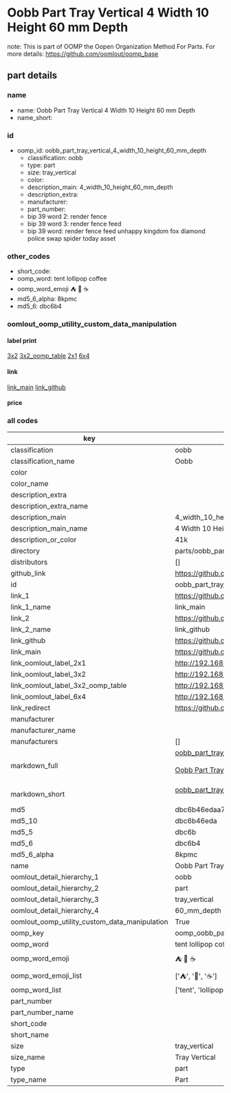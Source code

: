 # Oobb Part Tray Vertical 4 Width 10 Height 60 mm Depth  

note: This is part of OOMP the Oopen Organization Method For Parts. For more details: https://github.com/oomlout/oomp_base

##  part details
  







### name
* name: Oobb Part Tray Vertical 4 Width 10 Height 60 mm Depth
* name_short: 
### id
* oomp_id: oobb_part_tray_vertical_4_width_10_height_60_mm_depth
  * classification: oobb
  * type: part
  * size: tray_vertical
  * color: 
  * description_main: 4_width_10_height_60_mm_depth
  * description_extra: 
  * manufacturer: 
  * part_number: 
  * bip 39 word 2: render fence
  * bip 39 word 3: render fence feed
  * bip 39 word: render fence feed unhappy kingdom fox diamond police swap spider today asset

### other_codes
* short_code: 
* oomp_word: tent lollipop coffee
* oomp_word_emoji :tent: :lollipop: :coffee:
* md5_6_alpha: 8kpmc
* md5_6: dbc6b4






### oomlout_oomp_utility_custom_data_manipulation
#### label print
[3x2](http://192.168.1.245:1112/?label=oomp%208kpmc)
[3x2_oomp_table](http://192.168.1.108:1112/?label=oomp%208kpmc)
[2x1](http://192.168.1.242:1112/?label=oomp%208kpmc)
[6x4](http://192.168.1.55:1112/?label=oomp%208kpmc)    

#### link

[link_main](https://github.com/oomlout/oomlout_oomp_version_1_messy/tree/main/parts/oobb_part_tray_vertical_4_width_10_height_60_mm_depth) [link_github](https://github.com/oomlout/oomlout_oomp_version_1_messy/tree/main/parts/oobb_part_tray_vertical_4_width_10_height_60_mm_depth)                             

#### price







### all codes 
| key | value |  
| --- | --- |  
| classification | oobb |  
| classification_name | Oobb |  
| color |  |  
| color_name |  |  
| description_extra |  |  
| description_extra_name |  |  
| description_main | 4_width_10_height_60_mm_depth |  
| description_main_name | 4 Width 10 Height 60 mm Depth |  
| description_or_color | 41k |  
| directory | parts/oobb_part_tray_vertical_4_width_10_height_60_mm_depth |  
| distributors | [] |  
| github_link | https://github.com/oomlout/oomlout_oomp_part_src/tree/main/parts/oobb_part_tray_vertical_4_width_10_height_60_mm_depth |  
| id | oobb_part_tray_vertical_4_width_10_height_60_mm_depth |  
| link_1 | https://github.com/oomlout/oomlout_oomp_version_1_messy/tree/main/parts/oobb_part_tray_vertical_4_width_10_height_60_mm_depth |  
| link_1_name | link_main |  
| link_2 | https://github.com/oomlout/oomlout_oomp_version_1_messy/tree/main/parts/oobb_part_tray_vertical_4_width_10_height_60_mm_depth |  
| link_2_name | link_github |  
| link_github | https://github.com/oomlout/oomlout_oomp_version_1_messy/tree/main/parts/oobb_part_tray_vertical_4_width_10_height_60_mm_depth |  
| link_main | https://github.com/oomlout/oomlout_oomp_version_1_messy/tree/main/parts/oobb_part_tray_vertical_4_width_10_height_60_mm_depth |  
| link_oomlout_label_2x1 | http://192.168.1.242:1112/?label=oomp%208kpmc |  
| link_oomlout_label_3x2 | http://192.168.1.245:1112/?label=oomp%208kpmc |  
| link_oomlout_label_3x2_oomp_table | http://192.168.1.108:1112/?label=oomp%208kpmc |  
| link_oomlout_label_6x4 | http://192.168.1.55:1112/?label=oomp%208kpmc |  
| link_redirect | https://github.com/oomlout/oomlout_oomp_version_1_messy/tree/main/parts/oobb_part_tray_vertical_4_width_10_height_60_mm_depth |  
| manufacturer |  |  
| manufacturer_name |  |  
| manufacturers | [] |  
| markdown_full | [oobb_part_tray_vertical_4_width_10_height_60_mm_depth](none)<br>[](none)<br>[Oobb Part Tray Vertical 4 Width 10 Height 60 Mm Depth](none)<br><br> |  
| markdown_short | [oobb_part_tray_vertical_4_width_10_height_60_mm_depth](none)<br><br> |  
| md5 | dbc6b46edaa7a7a5713d5ed4a95545b0 |  
| md5_10 | dbc6b46eda |  
| md5_5 | dbc6b |  
| md5_6 | dbc6b4 |  
| md5_6_alpha | 8kpmc |  
| name | Oobb Part Tray Vertical 4 Width 10 Height 60 mm Depth |  
| oomlout_detail_hierarchy_1 | oobb |  
| oomlout_detail_hierarchy_2 | part |  
| oomlout_detail_hierarchy_3 | tray_vertical |  
| oomlout_detail_hierarchy_4 | 60_mm_depth |  
| oomlout_oomp_utility_custom_data_manipulation | True |  
| oomp_key | oomp_oobb_part_tray_vertical_4_width_10_height_60_mm_depth |  
| oomp_word | tent lollipop coffee |  
| oomp_word_emoji | :tent: :lollipop: :coffee: |  
| oomp_word_emoji_list | [':tent:', ':lollipop:', ':coffee:'] |  
| oomp_word_list | ['tent', 'lollipop', 'coffee'] |  
| part_number |  |  
| part_number_name |  |  
| short_code |  |  
| short_name |  |  
| size | tray_vertical |  
| size_name | Tray Vertical |  
| type | part |  
| type_name | Part |  
